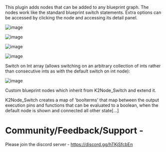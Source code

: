 This plugin adds nodes that can be added to any blueprint graph. The nodes work like the standard blueprint switch statements. Extra options can be accessed by clicking the node and accessing its detail panel.

![image](https://github.com/Amir-BK/Unreal_SwitchOnVector/assets/6035249/f0e4e40f-633a-49cd-a231-42d12cceb602)


![image](https://github.com/Amir-BK/Unreal_SwitchOnVector/assets/6035249/fa6d96e6-f615-41f2-8d76-1b62ffb9f909)

![image](https://github.com/Amir-BK/ExtraBlueprintSwitchStatements/assets/6035249/fff1f6a4-8669-439f-98e6-c63462e25908)


![image](https://github.com/Amir-BK/ExtraBlueprintSwitchStatements/assets/6035249/b8ea6d0c-1e2c-4a50-bfba-b14586a24b18)

Switch on Int array (allows switching on an arbitrary collection of ints rather than consecutive ints as with the default switch on int node):

![image](https://github.com/Amir-BK/ExtraBlueprintSwitchStatements/assets/6035249/ca89a1de-2bc4-491a-9425-1af55af783fd)


Custom blueprint nodes which inherit from K2Node_Switch and extend it.

K2Node_Switch creates a map of 'boolterms' that map between the output execution pins and functions that can be evaluated to a boolean, when the default node is shown and connected all other state[...]

# Community/Feedback/Support -  
Please join the discord server - https://discord.gg/hTKjSfcbEn
